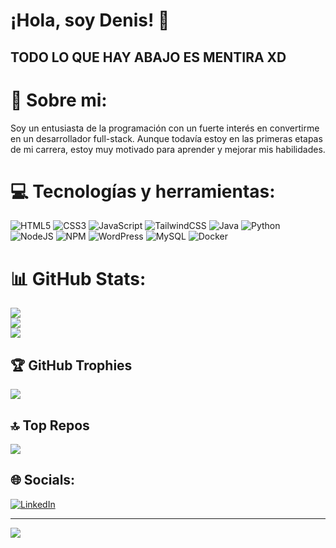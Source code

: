 # ¡Hola, soy Denis! 👋
## TODO LO QUE HAY ABAJO ES MENTIRA XD

# 💫 Sobre mi:
Soy un entusiasta de la programación con un fuerte interés en convertirme en un desarrollador full-stack. Aunque todavía estoy en las primeras etapas de mi carrera, estoy muy motivado para aprender y mejorar mis habilidades.


# 💻 Tecnologías y herramientas:

![HTML5](https://img.shields.io/badge/html5-%23E34F26.svg?style=for-the-badge&logo=html5&logoColor=white) ![CSS3](https://img.shields.io/badge/css3-%231572B6.svg?style=for-the-badge&logo=css3&logoColor=white) ![JavaScript](https://img.shields.io/badge/javascript-%23323330.svg?style=for-the-badge&logo=javascript&logoColor=%23F7DF1E) ![TailwindCSS](https://img.shields.io/badge/tailwindcss-%2338B2AC.svg?style=for-the-badge&logo=tailwind-css&logoColor=white)
![Java](https://img.shields.io/badge/java-%23ED8B00.svg?style=for-the-badge&logo=openjdk&logoColor=white) ![Python](https://img.shields.io/badge/python-3670A0?style=for-the-badge&logo=python&logoColor=ffdd54)
![NodeJS](https://img.shields.io/badge/node.js-6DA55F?style=for-the-badge&logo=node.js&logoColor=white) ![NPM](https://img.shields.io/badge/NPM-%23CB3837.svg?style=for-the-badge&logo=npm&logoColor=white)
![WordPress](https://img.shields.io/badge/WordPress-%23117AC9.svg?style=for-the-badge&logo=WordPress&logoColor=white) ![MySQL](https://img.shields.io/badge/mysql-%2300000f.svg?style=for-the-badge&logo=mysql&logoColor=white) ![Docker](https://img.shields.io/badge/docker-%230db7ed.svg?style=for-the-badge&logo=docker&logoColor=white)
# 📊 GitHub Stats:
![](https://github-readme-stats.vercel.app/api?username=N1sek&theme=onedark&hide_border=false&include_all_commits=false&count_private=false)<br/>
![](https://github-readme-streak-stats.herokuapp.com/?user=N1sek&theme=onedark&hide_border=false)<br/>
![](https://github-readme-stats.vercel.app/api/top-langs/?username=N1sek&theme=onedark&hide_border=false&include_all_commits=false&count_private=false&layout=compact)

## 🏆 GitHub Trophies
![](https://github-profile-trophy.vercel.app/?username=N1sek&theme=onedark&no-frame=false&no-bg=false&margin-w=4)

## 🔝 Top Repos
![](https://github-contributor-stats.vercel.app/api?username=N1sek&limit=5&theme=onedark&combine_all_yearly_contributions=true)


## 🌐 Socials:
[![LinkedIn](https://img.shields.io/badge/LinkedIn-%230077B5.svg?logo=linkedin&logoColor=white)](https://www.linkedin.com/in/deniscizma/) 

---
[![](https://visitcount.itsvg.in/api?id=N1sek&icon=0&color=0)](https://visitcount.itsvg.in)

<!--
**N1sek/N1sek** is a ✨ _special_ ✨ repository because its `README.md` (this file) appears on your GitHub profile.

Here are some ideas to get you started:

- 🔭 I’m currently working on ...
- 🌱 I’m currently learning ...
- 👯 I’m looking to collaborate on ...
- 🤔 I’m looking for help with ...
- 💬 Ask me about ...
- 📫 How to reach me: ...
- 😄 Pronouns: ...
- ⚡ Fun fact: ...
-->
